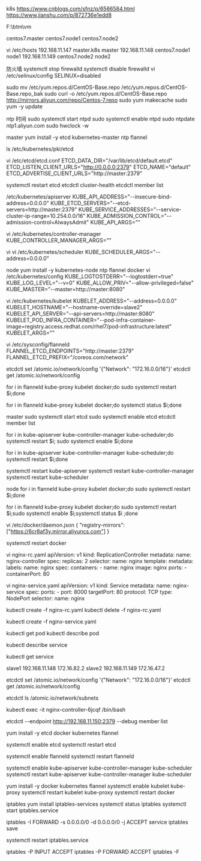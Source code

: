 k8s
https://www.cnblogs.com/sfnz/p/6566584.html
https://www.jianshu.com/p/872736e1edd8

F:\btm\vm

centos7.master
centos7.node1
centos7.node2

vi /etc/hosts
192.168.11.147 master.k8s master
192.168.11.148 centos7.node1 node1
192.168.11.149 centos7.node2 node2

防火墙
systemctl stop firewalld
systemctl disable firewalld
vi /etc/selinux/config
SELINUX=disabled


sudo mv /etc/yum.repos.d/CentOS-Base.repo /etc/yum.repos.d/CentOS-Base.repo_bak 
sudo curl -o /etc/yum.repos.d/CentOS-Base.repo http://mirrors.aliyun.com/repo/Centos-7.repo
sudo yum makecache
sudo yum -y update


ntp 时间
sudo systemctl start ntpd
sudo systemctl enable ntpd
sudo ntpdate ntp1.aliyun.com
sudo hwclock -w


master
yum install -y etcd kubernetes-master ntp flannel

ls /etc/kubernetes/pki/etcd

vi /etc/etcd/etcd.conf
ETCD_DATA_DIR="/var/lib/etcd/default.etcd"
ETCD_LISTEN_CLIENT_URLS="http://0.0.0.0:2379"
ETCD_NAME="default"
ETCD_ADVERTISE_CLIENT_URLS="http://master:2379"

systemctl restart etcd
etcdctl cluster-health
etcdctl  member  list

/etc/kubernetes/apiserver
KUBE_API_ADDRESS="--insecure-bind-address=0.0.0.0"
KUBE_ETCD_SERVERS="--etcd-servers=http://master:2379"
KUBE_SERVICE_ADDRESSES="--service-cluster-ip-range=10.254.0.0/16"
KUBE_ADMISSION_CONTROL="--admission-control=AlwaysAdmit"
KUBE_API_ARGS=""

vi /etc/kubernetes/controller-manager
KUBE_CONTROLLER_MANAGER_ARGS=""

vi vi /etc/kubernetes/scheduler
KUBE_SCHEDULER_ARGS="--address=0.0.0.0"



node
yum install -y kubernetes-node ntp flannel docker
vi /etc/kubernetes/config
KUBE_LOGTOSTDERR="--logtostderr=true"
KUBE_LOG_LEVEL="--v=0"
KUBE_ALLOW_PRIV="--allow-privileged=false"
KUBE_MASTER="--master=http://master:8080"


vi /etc/kubernetes/kubelet
KUBELET_ADDRESS="--address=0.0.0.0"
KUBELET_HOSTNAME="--hostname-override=slave2"
KUBELET_API_SERVER="--api-servers=http://master:8080"
KUBELET_POD_INFRA_CONTAINER="--pod-infra-container-image=registry.access.redhat.com/rhel7/pod-infrastructure:latest"
KUBELET_ARGS=""


vi /etc/sysconfig/flanneld
FLANNEL_ETCD_ENDPOINTS="http://master:2379"
FLANNEL_ETCD_PREFIX="/coreos.com/network"

etcdctl set /atomic.io/network/config '{"Network": "172.16.0.0/16"}'
etcdctl get /atomic.io/network/config


for i in flanneld kube-proxy kubelet docker;do sudo systemctl restart $i;done


for i in flanneld kube-proxy kubelet docker;do systemctl status $i;done



master
sudo systemctl start etcd
sudo systemctl enable etcd
etcdctl member list

for i in  kube-apiserver kube-controller-manager kube-scheduler;do systemctl restart $i; sudo systemctl enable $i;done



for i in  kube-apiserver kube-controller-manager kube-scheduler;do systemctl restart $i;done


systemctl restart kube-apiserver
systemctl restart kube-controller-manager
systemctl restart kube-scheduler


node
for i in flanneld kube-proxy kubelet docker;do sudo systemctl restart $i;done


for i in flanneld kube-proxy kubelet docker;do sudo systemctl restart $i;sudo systemctl enable $i;systemctl status $i ;done


vi /etc/docker/daemon.json
{
  "registry-mirrors": ["https://6cr8af3y.mirror.aliyuncs.com"]
}

systemctl restart docker


vi nginx-rc.yaml
apiVersion: v1
kind: ReplicationController
metadata:
  name: nginx-controller
spec:
  replicas: 2
  selector:
    name: nginx
  template:
    metadata:
      labels:
        name: nginx
    spec:
      containers:
        - name: nginx
          image: nginx
          ports:
           - containerPort: 80


vi nginx-service.yaml
apiVersion: v1
kind: Service
metadata:
  name: nginx-service
spec:
  ports:
    - port: 8000
      targetPort: 80
      protocol: TCP
  type: NodePort
  selector:
    name: nginx


kubectl create -f nginx-rc.yaml
kubectl delete -f nginx-rc.yaml

kubectl create -f nginx-service.yaml

kubectl get pod
kubectl describe pod

kubectl describe service


kubectl get service


slave1   192.168.11.148   172.16.82.2
slave2   192.168.11.149   172.16.47.2

etcdctl set /atomic.io/network/config '{"Network": "172.16.0.0/16"}'
etcdctl get /atomic.io/network/config

etcdctl ls /atomic.io/network/subnets


kubectl exec -it nginx-controller-6jcqf /bin/bash



etcdctl --endpoint http://192.168.11.150:2379 --debug member list 

yum install -y etcd docker kubernetes flannel

systemctl enable etcd
systemctl restart etcd

systemctl enable flanneld
systemctl restart flanneld

systemctl enable kube-apiserver kube-controller-manager kube-scheduler
systemctl restart kube-apiserver kube-controller-manager kube-scheduler

yum install -y docker kubernetes flannel
systemctl enable kubelet kube-proxy
systemctl restart kubelet kube-proxy
systemctl restart docker


iptables
yum install iptables-services
systemctl status iptables
systemctl start iptables.service

iptables -I FORWARD -s 0.0.0.0/0 -d 0.0.0.0/0 -j ACCEPT
service iptables save

systemctl restart iptables.service


iptables -P INPUT ACCEPT
iptables -P FORWARD ACCEPT
iptables -F